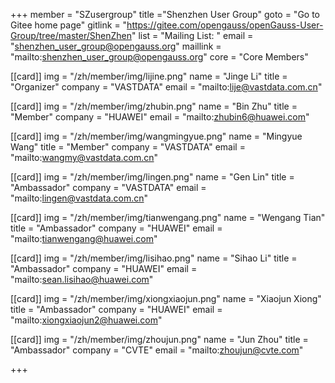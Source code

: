 +++
member = "SZusergroup"
title ="Shenzhen User Group"
goto = "Go to Gitee home page"
gitlink = "https://gitee.com/opengauss/openGauss-User-Group/tree/master/ShenZhen"
list = "Mailing List: "
email = "shenzhen_user_group@opengauss.org"
maillink = "mailto:shenzhen_user_group@opengauss.org"
core = "Core Members"


[[card]]
img = "/zh/member/img/lijine.png"
name = "Jinge Li"
title = "Organizer"
company = "VASTDATA"
email = "mailto:lije@vastdata.com.cn"

[[card]]
img = "/zh/member/img/zhubin.png"
name = "Bin Zhu"
title = "Member"
company = "HUAWEI"
email = "mailto:zhubin6@huawei.com"

[[card]]
img = "/zh/member/img/wangmingyue.png"
name = "Mingyue Wang"
title = "Member"
company = "VASTDATA"
email = "mailto:wangmy@vastdata.com.cn"


[[card]]
img = "/zh/member/img/lingen.png"
name = "Gen Lin"
title = "Ambassador"
company = "VASTDATA"
email = "mailto:lingen@vastdata.com.cn"

[[card]]
img = "/zh/member/img/tianwengang.png"
name = "Wengang Tian"
title = "Ambassador"
company = "HUAWEI"
email = "mailto:tianwengang@huawei.com"

[[card]]
img = "/zh/member/img/lisihao.png"
name = "Sihao Li"
title = "Ambassador"
company = "HUAWEI"
email = "mailto:sean.lisihao@huawei.com"

[[card]]
img = "/zh/member/img/xiongxiaojun.png"
name = "Xiaojun Xiong"
title = "Ambassador"
company = "HUAWEI"
email = "mailto:xiongxiaojun2@huawei.com"


[[card]]
img = "/zh/member/img/zhoujun.png"
name = "Jun Zhou"
title = "Ambassador"
company = "CVTE"
email = "mailto:zhoujun@cvte.com"

+++